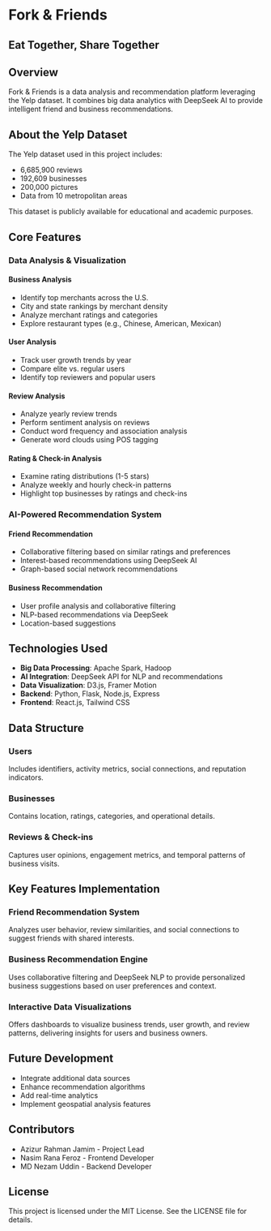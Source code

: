 # Fork & Friends
## Eat Together, Share Together

## Overview

Fork & Friends is a data analysis and recommendation platform leveraging the Yelp dataset. It combines big data analytics with DeepSeek AI to provide intelligent friend and business recommendations.

## About the Yelp Dataset

The Yelp dataset used in this project includes:

- 6,685,900 reviews
- 192,609 businesses
- 200,000 pictures
- Data from 10 metropolitan areas

This dataset is publicly available for educational and academic purposes.

## Core Features

### Data Analysis & Visualization

#### Business Analysis
- Identify top merchants across the U.S.
- City and state rankings by merchant density
- Analyze merchant ratings and categories
- Explore restaurant types (e.g., Chinese, American, Mexican)

#### User Analysis
- Track user growth trends by year
- Compare elite vs. regular users
- Identify top reviewers and popular users

#### Review Analysis
- Analyze yearly review trends
- Perform sentiment analysis on reviews
- Conduct word frequency and association analysis
- Generate word clouds using POS tagging

#### Rating & Check-in Analysis
- Examine rating distributions (1-5 stars)
- Analyze weekly and hourly check-in patterns
- Highlight top businesses by ratings and check-ins

### AI-Powered Recommendation System

#### Friend Recommendation
- Collaborative filtering based on similar ratings and preferences
- Interest-based recommendations using DeepSeek AI
- Graph-based social network recommendations

#### Business Recommendation
- User profile analysis and collaborative filtering
- NLP-based recommendations via DeepSeek
- Location-based suggestions

## Technologies Used

- **Big Data Processing**: Apache Spark, Hadoop
- **AI Integration**: DeepSeek API for NLP and recommendations
- **Data Visualization**: D3.js, Framer Motion
- **Backend**: Python, Flask, Node.js, Express
- **Frontend**: React.js, Tailwind CSS

## Data Structure

### Users
Includes identifiers, activity metrics, social connections, and reputation indicators.

### Businesses
Contains location, ratings, categories, and operational details.

### Reviews & Check-ins
Captures user opinions, engagement metrics, and temporal patterns of business visits.

## Key Features Implementation

### Friend Recommendation System
Analyzes user behavior, review similarities, and social connections to suggest friends with shared interests.

### Business Recommendation Engine
Uses collaborative filtering and DeepSeek NLP to provide personalized business suggestions based on user preferences and context.

### Interactive Data Visualizations
Offers dashboards to visualize business trends, user growth, and review patterns, delivering insights for users and business owners.

## Future Development

- Integrate additional data sources
- Enhance recommendation algorithms
- Add real-time analytics
- Implement geospatial analysis features

## Contributors

- Azizur Rahman Jamim - Project Lead
- Nasim Rana Feroz - Frontend Developer
- MD Nezam Uddin - Backend Developer

## License

This project is licensed under the MIT License. See the LICENSE file for details.
